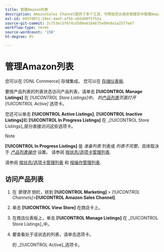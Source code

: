 ```yaml
---
title: 管理Amazon列表
description: AmazonSales Channel提供了多个工具，可帮助您从商务管理员中管理Amazon列表。
exl-id: 895fd0f1-29ec-4ae5-af5b-eb5d99f5752a
source-git-commit: 2c753ec5f6f4cd509e61b4875e09e9a1a2577ee7
workflow-type: tm+mt
source-wordcount: '158'
ht-degree: 0%

---
```


# 管理Amazon列表

您可以在 [!DNL Commerce] 存储集成。 您可以在 [存储仪表板](./amazon-store-dashboard.md).

要按产品列表的列表状态访问产品列表，请单击 **[!UICONTROL Manage Listings]** 在 _[!UICONTROL Store Listings]_中。 的[_&#x200B;产品列表&#x200B;_](./managing-listings-by-tab.md)页面打开_[!UICONTROL Active]_ 选项卡。

您还可以单击 **[!UICONTROL Active Listings]**, **[!UICONTROL Inactive Listings]**&#x200B;和 **[!UICONTROL In Progress Listings]** 在 _[!UICONTROL Store Listings]_部分直接访问这些选项卡。

>[!NOTE]
>
>**[!UICONTROL In Progress Listings]** 是 _准备列表_ 列表或 _列表不完整_，具体取决于 [_产品列表操作_](./product-listing-actions.md) 设置。 请参阅 [按状态/选项卡管理列表](./managing-listings-by-tab.md).

请参阅 [按状态/选项卡管理列表](./managing-listings-by-tab.md) 和 [按操作管理列表](./managing-listings-by-action.md).

## 访问产品列表

1. 在 _管理员_ 侧栏，转到 **[!UICONTROL Marketing]** > _[!UICONTROL Channels]_>**[!UICONTROL Amazon Sales Channel]**.

1. 单击 **[!UICONTROL View Store]** 在商店卡上。

1. 在商店仪表板上，单击 **[!UICONTROL Manage Listings]** 在 _[!UICONTROL Store Listings]_中。

1. 要查看处于该状态的列表，请单击选项卡。

   的 _[!UICONTROL Active]_选项卡。

